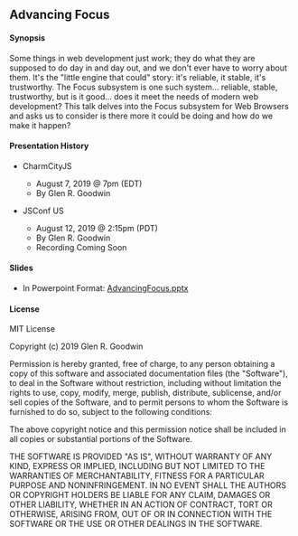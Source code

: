 ## Advancing Focus

#### Synopsis

Some things in web development just work; they do what they are supposed to do day in and day out, and we don't ever have to worry about them. It's the "little engine that could" story: it's reliable, it stable, it's trustworthy. The Focus subsystem is one such system... reliable, stable, trustworthy, but is it good... does it meet the needs of modern web development? This talk delves into the Focus subsystem for Web Browsers and asks us to consider is there more it could be doing and how do we make it happen?

#### Presentation History
* CharmCityJS
  - August 7, 2019 @ 7pm (EDT)
  - By Glen R. Goodwin


* JSConf US
  - August 12, 2019 @ 2:15pm (PDT)
  - By Glen R. Goodwin
  - Recording Coming Soon

#### Slides

 - In Powerpoint Format: [AdvancingFocus.pptx](https://github.com/arei/talks/raw/master/AdvancingFocus/AdvancingFocus.pptx)
 <!-- - In Adobe PDF Format: [IntroZephjS.pdf](https://github.com/arei/talks/raw/master/IntroZephjS/IntroZephjS.pdf) -->

#### License

MIT License

Copyright (c) 2019 Glen R. Goodwin

Permission is hereby granted, free of charge, to any person obtaining a copy
of this software and associated documentation files (the "Software"), to deal
in the Software without restriction, including without limitation the rights
to use, copy, modify, merge, publish, distribute, sublicense, and/or sell
copies of the Software, and to permit persons to whom the Software is
furnished to do so, subject to the following conditions:

The above copyright notice and this permission notice shall be included in all
copies or substantial portions of the Software.

THE SOFTWARE IS PROVIDED "AS IS", WITHOUT WARRANTY OF ANY KIND, EXPRESS OR
IMPLIED, INCLUDING BUT NOT LIMITED TO THE WARRANTIES OF MERCHANTABILITY,
FITNESS FOR A PARTICULAR PURPOSE AND NONINFRINGEMENT. IN NO EVENT SHALL THE
AUTHORS OR COPYRIGHT HOLDERS BE LIABLE FOR ANY CLAIM, DAMAGES OR OTHER
LIABILITY, WHETHER IN AN ACTION OF CONTRACT, TORT OR OTHERWISE, ARISING FROM,
OUT OF OR IN CONNECTION WITH THE SOFTWARE OR THE USE OR OTHER DEALINGS IN THE
SOFTWARE.
